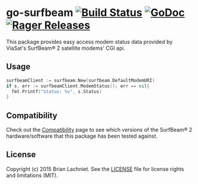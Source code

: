 # go-surfbeam [![Build Status](https://travis-ci.org/blachniet/go-surfbeam.svg?branch=master)](https://travis-ci.org/blachniet/go-surfbeam) [![GoDoc](https://godoc.org/github.com/blachniet/go-surfbeam?status.svg)](https://godoc.org/github.com/blachniet/go-surfbeam) [![Rager Releases](http://rager.io/badge.svg)](http://rager.io/projects/search?badge=1&query=https://github.com/blachniet/go-surfbeam)

This package provides easy access modem status data provided by ViaSat's
SurfBeam® 2 satellite modems' CGI api.

## Usage

```go
surfbeamClient := surfbeam.New(surfbeam.DefaultModemURI)
if s, err := surfbeamClient.ModemStatus(); err == nil{
  fmt.Printf("Status: %v", s.Status)
}
```

## Compatibility

Check out the [Compatibility](https://github.com/blachniet/go-surfbeam/wiki/Compatibility) page to see which versions of the SurfBeam® 2 hardware/software that this package has been tested against.

## License

Copyright (c) 2015 Brian Lachniet. See the [LICENSE](LICENSE) file for license rights and limitations (MIT).
